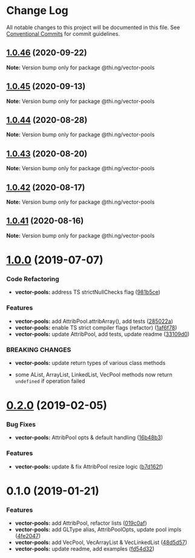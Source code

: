 # Change Log

All notable changes to this project will be documented in this file.
See [Conventional Commits](https://conventionalcommits.org) for commit guidelines.

## [1.0.46](https://github.com/thi-ng/umbrella/compare/@thi.ng/vector-pools@1.0.45...@thi.ng/vector-pools@1.0.46) (2020-09-22)

**Note:** Version bump only for package @thi.ng/vector-pools





## [1.0.45](https://github.com/thi-ng/umbrella/compare/@thi.ng/vector-pools@1.0.44...@thi.ng/vector-pools@1.0.45) (2020-09-13)

**Note:** Version bump only for package @thi.ng/vector-pools





## [1.0.44](https://github.com/thi-ng/umbrella/compare/@thi.ng/vector-pools@1.0.43...@thi.ng/vector-pools@1.0.44) (2020-08-28)

**Note:** Version bump only for package @thi.ng/vector-pools





## [1.0.43](https://github.com/thi-ng/umbrella/compare/@thi.ng/vector-pools@1.0.42...@thi.ng/vector-pools@1.0.43) (2020-08-20)

**Note:** Version bump only for package @thi.ng/vector-pools





## [1.0.42](https://github.com/thi-ng/umbrella/compare/@thi.ng/vector-pools@1.0.41...@thi.ng/vector-pools@1.0.42) (2020-08-17)

**Note:** Version bump only for package @thi.ng/vector-pools





## [1.0.41](https://github.com/thi-ng/umbrella/compare/@thi.ng/vector-pools@1.0.40...@thi.ng/vector-pools@1.0.41) (2020-08-16)

**Note:** Version bump only for package @thi.ng/vector-pools





# [1.0.0](https://github.com/thi-ng/umbrella/compare/@thi.ng/vector-pools@0.2.16...@thi.ng/vector-pools@1.0.0) (2019-07-07)

### Code Refactoring

* **vector-pools:** address TS strictNullChecks flag ([981b5ce](https://github.com/thi-ng/umbrella/commit/981b5ce))

### Features

* **vector-pools:** add AttribPool.attribArray(), add tests ([285022a](https://github.com/thi-ng/umbrella/commit/285022a))
* **vector-pools:** enable TS strict compiler flags (refactor) ([1af6f78](https://github.com/thi-ng/umbrella/commit/1af6f78))
* **vector-pools:** update AttribPool, add tests, update readme ([33109d0](https://github.com/thi-ng/umbrella/commit/33109d0))

### BREAKING CHANGES

* **vector-pools:** update return types of various class methods

- some AList, ArrayList, LinkedList, VecPool methods now return
  `undefined` if operation failed

# [0.2.0](https://github.com/thi-ng/umbrella/compare/@thi.ng/vector-pools@0.1.2...@thi.ng/vector-pools@0.2.0) (2019-02-05)

### Bug Fixes

* **vector-pools:** AttribPool opts & default handling ([16b48b3](https://github.com/thi-ng/umbrella/commit/16b48b3))

### Features

* **vector-pools:** update & fix AttribPool resize logic ([b7d162f](https://github.com/thi-ng/umbrella/commit/b7d162f))

# 0.1.0 (2019-01-21)

### Features

* **vector-pools:** add AttribPool, refactor lists ([019c0af](https://github.com/thi-ng/umbrella/commit/019c0af))
* **vector-pools:** add GLType alias, AttribPoolOpts, update pool impls ([4fe2047](https://github.com/thi-ng/umbrella/commit/4fe2047))
* **vector-pools:** add VecPool, VecArrayList & VecLinkedList ([48d5d57](https://github.com/thi-ng/umbrella/commit/48d5d57))
* **vector-pools:** update readme, add examples ([fd54d32](https://github.com/thi-ng/umbrella/commit/fd54d32))
